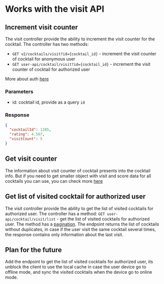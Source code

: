 # Works with the visit API

## Increment visit counter

The visit controller provide the ability to increment the visit counter for the cocktail. The controller has two
methods:

- `GET v2/cocktails/visit?id={cocktail_id}` - increment the visit counter of cocktail for anonymous user
- `GET user-api/cocktail/visit?id={cocktail_id}` - increment the visit counter of cocktail for authorized user

More about auth [here](../backend/auth.md)

### Parameters

- id: cocktail id, provide as a query `id`

### Response

```json
{
  "cocktailId": 1285,
  "rating": 4.567,
  "visitCount": 5
}
```

## Get visit counter

The information about visit counter of cocktail presents into the cocktail info. But if you need to get smaller object
with visit and score data for all cocktails you can use, you can check more [here](ratting.md)

## Get list of visited cocktail for authorized user

The visit controller provide the ability to get the list of visited cocktails for authorized user. The controller has a
method: `GET user-api/cocktail/visit/list` - get the list of visited cocktails for authorized user. The method has
a [pagination](paggination.md). The endpoint returns the list of cocktails without duplicates, in case if the user visit
the same cocktail several times, the response contains only information about the last visit.

## Plan for the future

Add the endpoint to get the list of visited cocktails for authorized user, its unblock the client to use the local cache
in case the user device go to offline mode, and sync the visited cocktails when the device go to online mode.